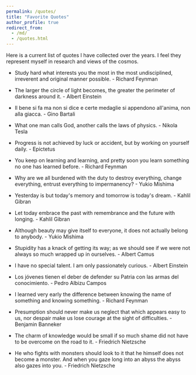 ```yaml
---
permalink: /quotes/
title: "Favorite Quotes"
author_profile: true
redirect_from: 
  - /md/
  - /quotes.html
---
```


Here is a current list of quotes I have collected over the years. I feel they represent myself in research and views of the cosmos.

- Study hard what interests you the most in the most undisciplined, irreverent and original manner possible. - Richard Feynman

- The larger the circle of light becomes, the greater the perimeter of darkness around it. - Albert Einstein

- Il bene si fa ma non si dice e certe medaglie si appendono all'anima, non alla giacca. - Gino Bartali

- What one man calls God, another calls the laws of physics. - Nikola Tesla

- Progress is not achieved by luck or accident, but by working on yourself daily. - Epictetus

- You keep on learning and learning, and pretty soon you learn something no one has learned before. - Richard Feynman

- Why are we all burdened with the duty to destroy everything, change everything, entrust everything to impermanency? - Yukio Mishima

- Yesterday is but today's memory and tomorrow is today's dream. - Kahlil Gibran

- Let today embrace the past with remembrance and the future with longing. - Kahlil Gibran

- Although beauty may give itself to everyone, it does not actually belong to anybody. - Yukio Mishima

- Stupidity has a knack of getting its way; as we should see if we were not always so much wrapped up in ourselves. - Albert Camus

- I have no special talent. I am only passionately curious. - Albert Einstein

- Los jóvenes tienen el deber de defender su Patria con las armas del conocimiento. - Pedro Albizu Campos

- I learned very early the difference between knowing the name of something and knowing something. - Richard Feynman

- Presumption should never make us neglect that which appears easy to us, nor despair make us lose courage at the sight of difficulties. - Benjamin Banneker

- The charm of knowledge would be small if so much shame did not have to be overcome on the road to it. - Friedrich Nietzsche

- He who fights with monsters should look to it that he himself does not become a monster. And when you gaze long into an abyss the abyss also gazes into you. - Friedrich Nietzsche


